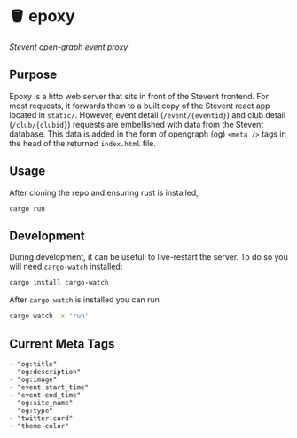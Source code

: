 # 🪣 epoxy
*Stevent open-graph event proxy*

## Purpose
Epoxy is a http web server that sits in front of the Stevent frontend. For most requests, it forwards them to a built copy of the Stevent react app located in `static/`. However, event detail (`/event/{eventid}`) and club detail (`/club/{clubid}`) requests are embellished with data from the Stevent database. This data is added in the form of opengraph (og) `<meta />` tags in the head of the returned `index.html` file.


## Usage

After cloning the repo and ensuring rust is installed,
```
cargo run
```


## Development

During development, it can be usefull to live-restart the server. To do so you will need `cargo-watch` installed:
```bash
cargo install cargo-watch
```
After `cargo-watch` is installed you can run
```bash
cargo watch -x 'run'
```

## Current Meta Tags
```
- "og:title"
- "og:description"
- "og:image"
- "event:start_time"
- "event:end_time"
- "og:site_name"
- "og:type"
- "twitter:card"
- "theme-color"
```
